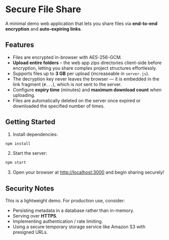 # Secure File Share

A minimal demo web application that lets you share files via **end-to-end encryption** and **auto-expiring links**.

## Features

* Files are encrypted in-browser with AES-256-GCM.
* **Upload entire folders** – the web app zips directories client-side before encryption, letting you share complex project structures effortlessly.
* Supports files up to **3 GB** per upload (increaseable in `server.js`).
* The decryption key never leaves the browser — it is embedded in the link fragment (`#...`), which is *not* sent to the server.
* Configure **expiry time** (minutes) and **maximum download count** when uploading.
* Files are automatically deleted on the server once expired or downloaded the specified number of times.

## Getting Started

1. Install dependencies:

```bash
npm install
```

2. Start the server:

```bash
npm start
```

3. Open your browser at <http://localhost:3000> and begin sharing securely!

## Security Notes

This is a lightweight demo. For production use, consider:

* Persisting metadata in a database rather than in-memory.
* Serving over **HTTPS**.
* Implementing authentication / rate limiting.
* Using a secure temporary storage service like Amazon S3 with presigned URLs. 